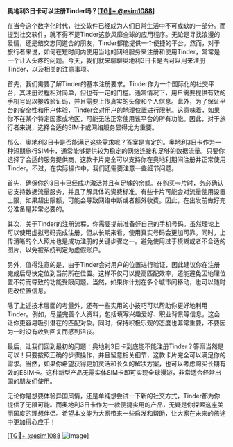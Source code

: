 **奥地利3日卡可以注册Tinder吗？[[TG💪+ @esim1088](https://t.me/s/esim1088)]**

在当今这个数字化时代，社交软件已经成为人们日常生活中不可或缺的一部分。而提到社交软件，就不得不提Tinder这款风靡全球的应用程序。无论是寻找浪漫的爱情，还是结交志同道合的朋友，Tinder都能提供一个便捷的平台。然而，对于旅行者来说，如何在短时间内使用当地的网络服务来注册和使用Tinder，常常是一个让人头疼的问题。今天，我们就来聊聊奥地利3日卡是否可以用来注册Tinder，以及相关的注意事项。

首先，我们需要了解Tinder的基本注册要求。Tinder作为一个国际化的社交平台，其注册过程相对简单，但也有一定的门槛。通常情况下，用户需要提供有效的手机号码以接收验证码，并且需要上传真实的头像和个人信息。此外，为了保证平台的安全性和用户体验，Tinder会对用户的地理位置进行限制。这意味着，如果你不在某个特定国家或地区，可能无法正常使用该平台的所有功能。因此，对于旅行者来说，选择合适的SIM卡或网络服务显得尤为重要。

那么，奥地利3日卡是否能满足这些需求呢？答案是肯定的。奥地利3日卡作为一种短期旅行SIM卡，通常能够提供较为稳定的网络连接和足够的数据流量。只要你选择了合适的服务提供商，这款卡片完全可以支持你在奥地利期间注册并正常使用Tinder。不过，在实际操作中，我们还需要注意一些细节问题。

首先，确保你的3日卡已经成功激活并且有足够的余额。在购买卡片时，务必确认它支持数据流量服务，并且了解具体的资费标准。有些卡片可能会对流量使用设置上限，如果超出限额，可能会导致网络中断或者额外收费。因此，在出发前做好充分准备是非常必要的。

其次，关于Tinder的注册流程，你需要提前准备好自己的手机号码。虽然理论上可以使用虚拟号码完成注册，但从长期来看，使用真实号码会更加可靠。同时，上传清晰的个人照片也是成功注册的关键步骤之一。避免使用过于模糊或者不合适的图片，以免被系统判定为虚假账户。

另外，值得注意的是，由于Tinder会对用户的位置进行验证，因此建议你在注册完成后尽快定位到当前所在位置。这样不仅可以提高匹配效率，还能避免因地理位置不符而导致的功能受限问题。当然，如果你计划在多个城市间移动，也可以随时更改位置信息。

除了上述技术层面的考量外，还有一些实用的小技巧可以帮助你更好地利用Tinder。例如，尽量完善个人资料，包括填写兴趣爱好、职业背景等信息，这会让你更容易吸引潜在的匹配对象。同时，保持积极乐观的态度也非常重要，不要因为一时没有收到回复而感到沮丧。

最后，让我们回到最初的问题：奥地利3日卡到底能不能注册Tinder？答案当然是可以！只要按照正确的步骤操作，并且留意相关细节，这款卡片完全可以满足你的需求。当然，如果你希望获得更加灵活和长久的解决方案，也可以考虑购买长期有效的ESIM卡。这种新型产品无需实体SIM卡即可实现全球漫游，非常适合经常出国的朋友们使用。

无论你是想要体验异国风情，还是单纯想尝试一下新的社交方式，Tinder都为你提供了无限可能。而奥地利3日卡作为一款便捷实用的产品，无疑是你探索这座美丽国度的理想伴侣。希望本文能为大家带来一些启发和帮助，让大家在未来的旅途中更加得心应手！

[[TG💪+ @esim1088](https://t.me/s/esim1088) ![Image](https://i.postimg.cc/4NQfJmqS/Snipaste-2025-05-13-00-14-12.png)]